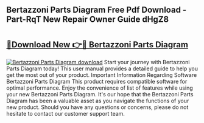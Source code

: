 ## Bertazzoni Parts Diagram Free Pdf Download - Part-RqT New Repair Owner Guide dHgZ8

# <h2><a href="http://dftvrtj.blite.top/?on=Bertazzoni+Parts+Diagram">🔗Download New 👉🔴 Bertazzoni Parts Diagram</a></h2>

[![Bertazzoni Parts Diagram download](https://i.imgur.com/lujVjoI.png)](http://dftvrtj.blite.top/?on=Bertazzoni+Parts+Diagram)
Start your journey with Bertazzoni Parts Diagram today! This user manual provides a detailed guide to help you get the most out of your product. Important Information Regarding Software Bertazzoni Parts Diagram This product requires compatible software for optimal performance. Enjoy the convenience of list of features while using your new Bertazzoni Parts Diagram. It's our hope that the Bertazzoni Parts Diagram has been a valuable asset as you navigate the functions of your new product. Should you have any questions or concerns, please do not hesitate to contact our customer support team.
